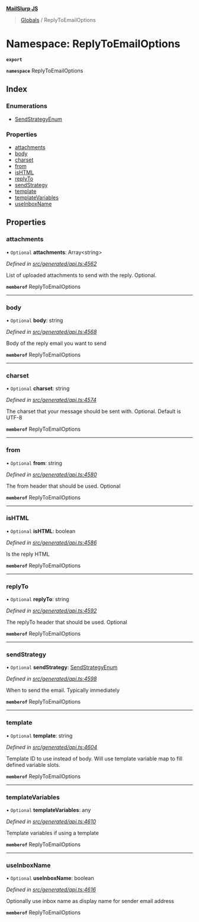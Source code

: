 **[MailSlurp JS](../README.md)**

> [Globals](../README.md) / ReplyToEmailOptions

# Namespace: ReplyToEmailOptions

**`export`** 

**`namespace`** ReplyToEmailOptions

## Index

### Enumerations

* [SendStrategyEnum](../enums/replytoemailoptions.sendstrategyenum.md)

### Properties

* [attachments](replytoemailoptions.md#attachments)
* [body](replytoemailoptions.md#body)
* [charset](replytoemailoptions.md#charset)
* [from](replytoemailoptions.md#from)
* [isHTML](replytoemailoptions.md#ishtml)
* [replyTo](replytoemailoptions.md#replyto)
* [sendStrategy](replytoemailoptions.md#sendstrategy)
* [template](replytoemailoptions.md#template)
* [templateVariables](replytoemailoptions.md#templatevariables)
* [useInboxName](replytoemailoptions.md#useinboxname)

## Properties

### attachments

• `Optional` **attachments**: Array\<string>

*Defined in [src/generated/api.ts:4562](https://github.com/mailslurp/mailslurp-client/blob/730b817/src/generated/api.ts#L4562)*

List of uploaded attachments to send with the reply. Optional.

**`memberof`** ReplyToEmailOptions

___

### body

• `Optional` **body**: string

*Defined in [src/generated/api.ts:4568](https://github.com/mailslurp/mailslurp-client/blob/730b817/src/generated/api.ts#L4568)*

Body of the reply email you want to send

**`memberof`** ReplyToEmailOptions

___

### charset

• `Optional` **charset**: string

*Defined in [src/generated/api.ts:4574](https://github.com/mailslurp/mailslurp-client/blob/730b817/src/generated/api.ts#L4574)*

The charset that your message should be sent with. Optional. Default is UTF-8

**`memberof`** ReplyToEmailOptions

___

### from

• `Optional` **from**: string

*Defined in [src/generated/api.ts:4580](https://github.com/mailslurp/mailslurp-client/blob/730b817/src/generated/api.ts#L4580)*

The from header that should be used. Optional

**`memberof`** ReplyToEmailOptions

___

### isHTML

• `Optional` **isHTML**: boolean

*Defined in [src/generated/api.ts:4586](https://github.com/mailslurp/mailslurp-client/blob/730b817/src/generated/api.ts#L4586)*

Is the reply HTML

**`memberof`** ReplyToEmailOptions

___

### replyTo

• `Optional` **replyTo**: string

*Defined in [src/generated/api.ts:4592](https://github.com/mailslurp/mailslurp-client/blob/730b817/src/generated/api.ts#L4592)*

The replyTo header that should be used. Optional

**`memberof`** ReplyToEmailOptions

___

### sendStrategy

• `Optional` **sendStrategy**: [SendStrategyEnum](../enums/replytoemailoptions.sendstrategyenum.md)

*Defined in [src/generated/api.ts:4598](https://github.com/mailslurp/mailslurp-client/blob/730b817/src/generated/api.ts#L4598)*

When to send the email. Typically immediately

**`memberof`** ReplyToEmailOptions

___

### template

• `Optional` **template**: string

*Defined in [src/generated/api.ts:4604](https://github.com/mailslurp/mailslurp-client/blob/730b817/src/generated/api.ts#L4604)*

Template ID to use instead of body. Will use template variable map to fill defined variable slots.

**`memberof`** ReplyToEmailOptions

___

### templateVariables

• `Optional` **templateVariables**: any

*Defined in [src/generated/api.ts:4610](https://github.com/mailslurp/mailslurp-client/blob/730b817/src/generated/api.ts#L4610)*

Template variables if using a template

**`memberof`** ReplyToEmailOptions

___

### useInboxName

• `Optional` **useInboxName**: boolean

*Defined in [src/generated/api.ts:4616](https://github.com/mailslurp/mailslurp-client/blob/730b817/src/generated/api.ts#L4616)*

Optionally use inbox name as display name for sender email address

**`memberof`** ReplyToEmailOptions
